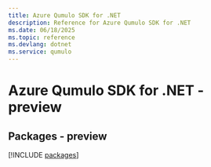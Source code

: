 ```yaml
---
title: Azure Qumulo SDK for .NET
description: Reference for Azure Qumulo SDK for .NET
ms.date: 06/18/2025
ms.topic: reference
ms.devlang: dotnet
ms.service: qumulo
---
```

# Azure Qumulo SDK for .NET - preview
## Packages - preview
[!INCLUDE [packages](qumulo-index.md)]